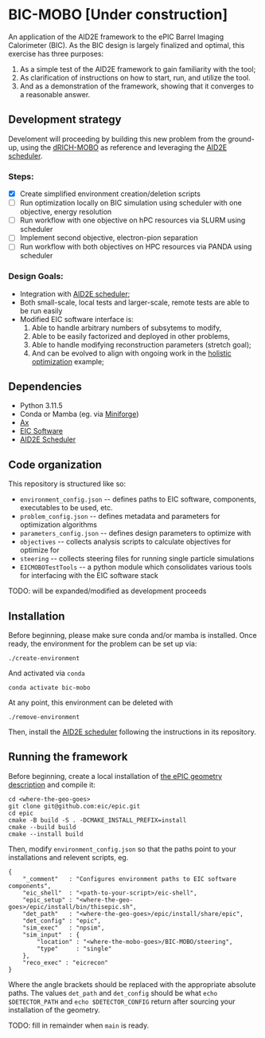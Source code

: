 # BIC-MOBO [Under construction]

An application of the AID2E framework to the ePIC Barrel Imaging Calorimeter (BIC).
As the BIC design is largely finalized and optimal, this exercise has three purposes:

  1. As a simple test of the AID2E framework to gain familiarity with the tool;
  2. As clarification of instructions on how to start, run, and utilize the tool.
  3. And as a demonstration of the framework, showing that it converges to a
     reasonable answer.

## Development strategy

Develoment will proceeding by building this new problem from the ground-up, using
the [dRICH-MOBO](https://github.com/aid2e/dRICH-MOBO) as reference and leveraging
the [AID2E scheduler](https://github.com/aid2e/scheduler_epic).

### Steps:

- [x] Create simplified environment creation/deletion scripts
- [ ] Run optimization locally on BIC simulation using scheduler
      with one objective, energy resolution
- [ ] Run workflow with one objective on hPC resources via
      SLURM using scheduler
- [ ] Implement second objective, electron-pion separation
- [ ] Run workflow with both objectives on HPC resources via
      PANDA using scheduler

### Design Goals:

- Integration with [AID2E scheduler](https://github.com/aid2e/scheduler_epic);
- Both small-scale, local tests and larger-scale, remote tests are able to
  be run easily
- Modified EIC software interface is:
    1. Able to handle arbitrary numbers of subsytems to modify,
    2. Able to be easily factorized and deployed in other problems,
    3. Able to handle modifying reconstruction parameters (stretch
       goal);
    4. And can be evolved to align with ongoing work in the [holistic
       optimization](https://github.com/aid2e/HolisticOptimization) example;

## Dependencies

- Python 3.11.5
- Conda or Mamba (eg. via [Miniforge](https://github.com/conda-forge/miniforge)) 
- [Ax](https://ax.dev)
- [EIC Software](https://eic.github.io)
- [AID2E Scheduler](https://github.com/aid2e/scheduler_epic)

## Code organization

This repository is structured like so:

  - `environment_config.json` -- defines paths to EIC software, components,
    executables to be used, etc.
  - `problem_config.json` -- defines metadata and parameters for optimization
    algorithms
  - `parameters_config.json` -- defines design parameters to optimize with
  - `objectives` -- collects analysis scripts to calculate objectives
    for optimize for
  - `steering` -- collects steering files for running single particle
    simulations
  - `EICMOBOTestTools` -- a python module which consolidates various tools for
    interfacing with the EIC software stack

TODO: will be expanded/modified as development proceeds

## Installation

Before beginning, please make sure conda and/or mamba is installed. Once
ready, the environment for the problem can be set up via:

```
./create-environment
```

And activated via `conda`
```
conda activate bic-mobo
```

At any point, this environment can be deleted with
```
./remove-environment
```

Then, install the [AID2E scheduler](https://github.com/aid2e/scheduler_epic)
following the instructions in its repository.

## Running the framework

Before beginning, create a local installation of [the ePIC geometry
description](https://github.com/eic/epic) and compile it:
```
cd <where-the-geo-goes>
git clone git@github.com:eic/epic.git
cd epic
cmake -B build -S . -DCMAKE_INSTALL_PREFIX=install
cmake --build build
cmake --install build
```

Then, modify `environment_config.json` so that the paths point to your
installations and relevent scripts, eg.
```
{
    "_comment"   : "Configures environment paths to EIC software components",
    "eic_shell"  : "<path-to-your-script>/eic-shell",
    "epic_setup" : "<where-the-geo-goes>/epic/install/bin/thisepic.sh",
    "det_path"   : "<where-the-geo-goes>/epic/install/share/epic",
    "det_config" : "epic",
    "sim_exec"   : "npsim",
    "sim_input"  : {
        "location" : "<where-the-mobo-goes>/BIC-MOBO/steering",
        "type"     : "single"
    },
    "reco_exec" : "eicrecon"
}
```

Where the angle brackets should be replaced with the appropriate
absolute paths. The values `det_path` and `det_config` should be
what `echo $DETECTOR_PATH` and `echo $DETECTOR_CONFIG` return after
sourcing your installation of the geometry.

TODO: fill in remainder when `main` is ready.
